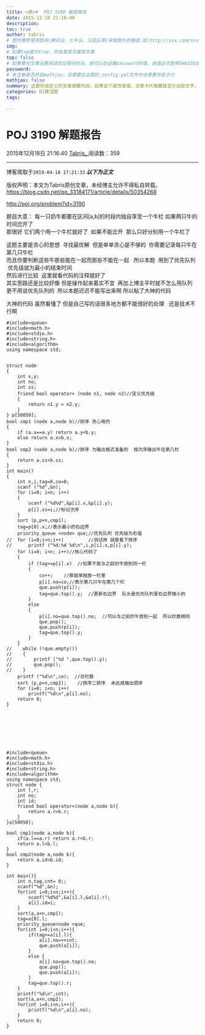 ```yaml
---
title: <原>#  POJ 3190 解题报告
date: 2015-12-18 21:16:40
description:
toc: true
author: tabris
# 图片推荐使用图床(腾讯云、七牛云、又拍云等)来做图片的路径.如:http://xxx.com/xxx.jpg
img: 
# 如果top值为true，则会是首页推荐文章
top: false
# 如果要对文章设置阅读验证密码的话，就可以在设置password的值，该值必须是用SHA256加密后的密码，防止被他人识破
password: 
# 本文章是否开启mathjax，且需要在主题的_config.yml文件中也需要开启才行
mathjax: false
summary: 这是你自定义的文章摘要内容，如果这个属性有值，文章卡片摘要就显示这段文字，否则程序会自动截取文章的部分内容作为摘要
categories: OJ算法题
tags:

---
```





#  POJ 3190 解题报告

2015年12月18日 21:16:40  [ Tabris_ ](https://me.csdn.net/qq_33184171) 阅读数：359


--- 
 博客爬取于`2019-04-18 17:21:33`
***以下为正文***

版权声明：本文为Tabris原创文章，未经博主允许不得私自转载。
https://blog.csdn.net/qq_33184171/article/details/50354268

http://poj.org/problem?id=3190

  

题目大意： 每一只奶牛都要在区间[a,b]的时段内独自享受一个牛栏 如果两只牛的时间岔开了  
那很好 它们两个用一个牛栏就好了  如果不能岔开  那么只好分别用一个牛栏了  
  
这题主要是贪心的思想  寻找最优解  但是单单贪心是不够的  你需要记录每只牛在第几只牛栏  
而且你要判断这些牛那些能在一起而那些不能在一起   所以本题  用到了优先队列  优先级就为最小的结束时间  
然后进行比较  这里就看代码的注释就好了  
其实思路还是比较好像 但是操作起来着实不宜  再加上博主平时就不怎么用队列 更不用说优先队列的  所以本题迟迟不能写出来啊 所以粘了大神的代码  
  
大神的代码 虽然看懂了 但是自己写的话很多地方都不能很好的处理   还是技术不行啊

  
  

    
    
    #include<queue>
    #include<math.h>
    #include<stdio.h>
    #include<string.h>
    #include<algorithm>
    using namespace std;
    
    
    struct node
    {
        int x,y;
        int no;
        int ss;
        friend bool operator< (node n1, node n2)//定义优先级
        {
            return n1.y > n2.y;
        }
    } p[50050];
    bool cmp1 (node a,node b)//排序 贪心用的
    {
        if (a.x==a.y) return a.y<b.y;
        else return a.x<b.x;
    }
    bool cmp2 (node a,node b)//排序 为输出格式准备的  按次序输出牛在第几栏
    {
        return a.ss<b.ss;
    }
    int main()
    {
        int n,i,tag=0,co=0;
        scanf ("%d",&n);
        for (i=0; i<n; i++)
        {
            scanf ("%d%d",&p[i].x,&p[i].y);
            p[i].ss=i;//标记次序
        }
        sort (p,p+n,cmp1);
        tag=p[0].x;//表示最小的右边界
        priority_queue <node> que;//优先队列 优先级为右值
    //  for (i=0;i<n;i++)         //测试用 就是看下排序
    //      printf ("%d:%d %d\n",i,p[i].x,p[i].y);
        for (i=0; i<n; i++)//核心代码了 
        {
            if (tag>=p[i].x)  //如果不能与之前的牛放到同一栏
            {
                co++;    //那就单独放一栏里   
                p[i].no=co;//表示第几只牛在第几个栏
                que.push(p[i]);
                tag=que.top().y;  //更新右边界  队头是优先队列里右边界做小的
            }
            else
            {
                p[i].no=que.top().no;  //可以与之前的牛放到一起  所以栏数相同
                que.pop();
                que.push(p[i]);
                tag=que.top().y;
            }
        }
    //    while (!que.empty())
    //    {
    //        printf ("%d ",que.top().y);
    //        que.pop();
    //    }
        printf ("%d\n",co);  //总栏数
        sort (p,p+n,cmp2);    //排序二排序  未达成输出顺序
        for (i=0; i<n; i++)  
            printf("%d\n",p[i].no);
        return 0;
    }

  
  

  

    
    
    #include<queue>
    #include<math.h>
    #include<stdio.h>
    #include<string.h>
    #include<algorithm>
    using namespace std;
    struct node {
        int l,r;
        int no;
        int id;
        friend bool operator<(node a,node b){
            return a.r>b.r;
        }
    }a[50050];
    
    bool cmp1(node a,node b){
        if(a.l==a.r) return a.r<b.r;
        return a.l<b.l;
    }
    bool cmp2(node a,node b){
        return a.id<b.id;
    }
    
    int main(){
        int n,tag,cnt= 0;;
        scanf("%d",&n);
        for(int i=0;i<n;i++){
            scanf("%d%d",&a[i].l,&a[i].r);
            a[i].id=i;
        }
        sort(a,a+n,cmp1);
        tag=a[0].l;
        priority_queue<node >que;
        for(int i=0;i<n;i++){
            if(tag>=a[i].l){
                a[i].no=++cnt;
                que.push(a[i]);
            }
            else {
                a[i].no=que.top().no;
                que.pop();
                que.push(a[i]);
            }
            tag=que.top().r;
        }
        printf("%d\n",cnt);
        sort(a,a+n,cmp2);
        for(int i=0;i<n;i++){
            printf("%d\n",a[i].no);
        }
        return 0;
    }
    

  
  

